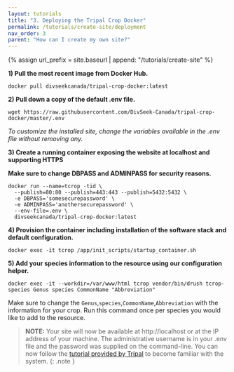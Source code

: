 ```yaml
---
layout: tutorials
title: "3. Deploying the Tripal Crop Docker"
permalink: /tutorials/create-site/deployment
nav_order: 3
parent: "How can I create my own site?"
---
```

{% assign url_prefix = site.baseurl | append: "/tutorials/create-site" %}

**1) Pull the most recent image from Docker Hub.**

```
docker pull divseekcanada/tripal-crop-docker:latest
```

**2) Pull down a copy of the default .env file.**

```
wget https://raw.githubusercontent.com/DivSeek-Canada/tripal-crop-docker/master/.env
```

*To customize the installed site, change the variables available in the .env file without removing any.*

**3) Create a running container exposing the website at localhost and supporting HTTPS**

**Make sure to change DBPASS and ADMINPASS for security reasons.**

```
docker run --name=tcrop -tid \
  --publish=80:80 --publish=443:443 --publish=5432:5432 \
  -e DBPASS='somesecurepassword' \
  -e ADMINPASS='anothersecurepassword' \
  --env-file=.env \
  divseekcanada/tripal-crop-docker:latest
```

**4) Provision the container including installation of the software stack and default configuration.**

```
docker exec -it tcrop /app/init_scripts/startup_container.sh
```

**5) Add your species information to the resource using our configuration helper.**

```
docker exec -it --workdir=/var/www/html tcrop vendor/bin/drush tcrop-species Genus species CommonName "Abbreviation"
```

Make sure to change the `Genus`,`species`,`CommonName`,`Abbreviation` with the information for your crop. Run this command once per species you would like to add to the resource.

> **NOTE:**
> Your site will now be available at http://localhost or at the IP address of your machine. The administrative username is in your .env file and the password was supplied on the command-line. You can now follow the [tutorial provided by Tripal](https://tripal.readthedocs.io/en/latest/user_guide/drupal_overview.html) to become familiar with the system.
{: .note }
